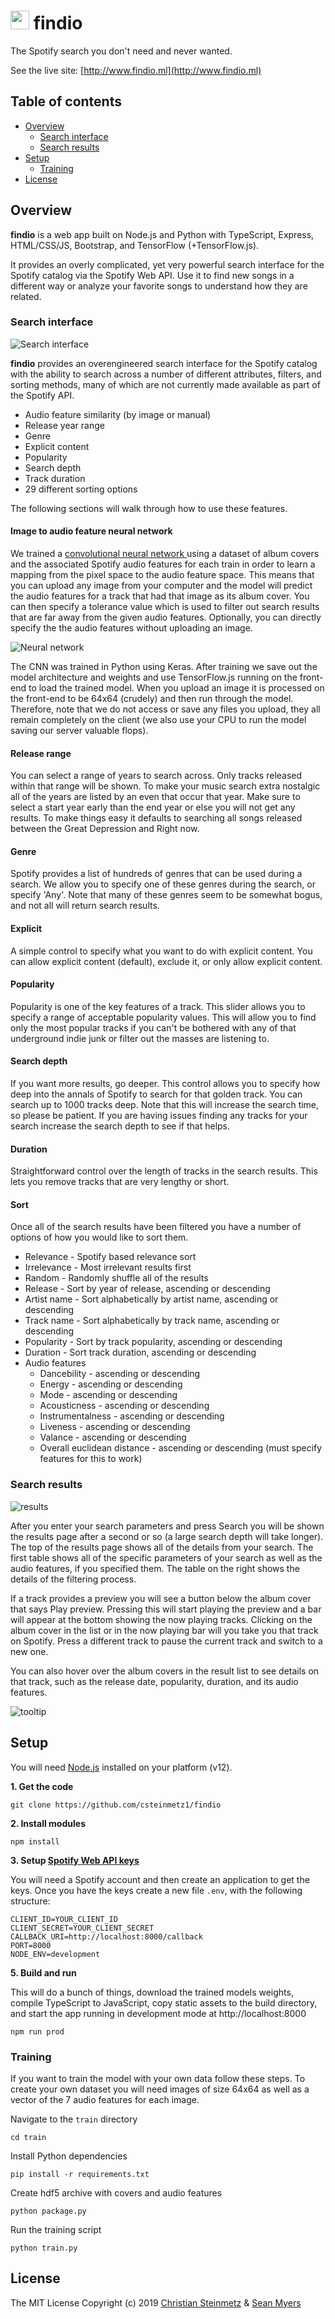 # <img alt="gear searcg" src="https://img.icons8.com/ios/80/000000/advanced-search.png" height="30"> findio
The Spotify search you don't need and never wanted.

See the live site: [http://www.findio.ml](http://www.findio.ml)

## Table of contents

- [Overview](#overview)
    - [Search interface](#search-interface)
    - [Search results](#search-interface)
- [Setup](#setup)
    - [Training](#training)
- [License](#license)


## Overview

**findio** is a web app built on Node.js and Python with TypeScript, Express, HTML/CSS/JS, Bootstrap, and TensorFlow (+TensorFlow.js).

It provides an overly complicated, yet very powerful search interface for the Spotify catalog via the Spotify Web API. Use it to find new songs in a different way or analyze your favorite songs to understand how they are related.

### Search interface

![Search interface](img/search_ui.png)

**findio** provides an overengineered search interface for the Spotify catalog with the ability to search across a number of different attributes, filters, and sorting methods, many of which are not currently made available as part of the Spotify API.

- Audio feature similarity (by image or manual)
- Release year range
- Genre
- Explicit content
- Popularity
- Search depth
- Track duration
- 29 different sorting options

The following sections will walk through how to use these features.

#### Image to audio feature neural network

We trained a [convolutional neural network ](https://en.wikipedia.org/wiki/Convolutional_neural_network) using a dataset of album covers and the associated Spotify audio features for each train in order to learn a mapping from the pixel space to the audio feature space. This means that you can upload any image from your computer and the model will predict the audio features for a track that had that image as its album cover. You can then specify a tolerance value which is used to filter out search results that are far away from the given audio features. Optionally, you can directly specify the the audio features without uploading an image. 

![Neural network](img/nn.gif)

The CNN was trained in Python using Keras. After training we save out the model architecture and weights and use TensorFlow.js running on the front-end to load the trained model. When you upload an image it is processed on the front-end to be 64x64 (crudely) and then run through the model. Therefore, note that we do not access or save any files you upload, they all remain completely on the client (we also use your CPU to run the model saving our server valuable flops). 

#### Release range

You can select a range of years to search across. Only tracks released within that range will be shown. To make your music search extra nostalgic all of the years are listed by an even that occur that year. Make sure to select a start year early than the end year or else you will not get any results. To make things easy it defaults to searching all songs released between the Great Depression and Right now. 

#### Genre

Spotify provides a list of hundreds of genres that can be used during a search. We allow you to specify one of these genres during the search, or specify 'Any'. 
Note that many of these genres seem to be somewhat bogus, and not all will return search results. 

#### Explicit

A simple control to specify what you want to do with explicit content. You can allow explicit content (default), exclude it, or only allow explicit content.

#### Popularity

Popularity is one of the key features of a track. This slider allows you to specify a range of acceptable popularity values. This will allow you to find only the most popular tracks if you can't be bothered with any of that underground indie junk or filter out the masses are listening to.

#### Search depth

If you want more results, go deeper. This control allows you to specify how deep into the annals of Spotify to search for that golden track. You can search up to 1000 tracks deep. Note that this will increase the search time, so please be patient. If you are having issues finding any tracks for your search increase the search depth to see if that helps. 

#### Duration

Straightforward control over the length of tracks in the search results. This lets you remove tracks that are very lengthy or short. 

#### Sort

Once all of the search results have been filtered you have a number of options of how you would like to sort them.

- Relevance - Spotify based relevance sort
- Irrelevance - Most irrelevant results first
- Random - Randomly shuffle all of the results
- Release - Sort by year of release, ascending or descending
- Artist name - Sort alphabetically by artist name, ascending or descending
- Track name - Sort alphabetically by track name, ascending or descending
- Popularity - Sort by track popularity, ascending or descending
- Duration - Sort track duration, ascending or descending
- Audio features
    - Dancebility - ascending or descending
    - Energy - ascending or descending
    - Mode - ascending or descending
    - Acousticness - ascending or descending
    - Instrumentalness - ascending or descending
    - Liveness - ascending or descending
    - Valance - ascending or descending
    - Overall euclidean distance - ascending or descending (must specify features for this to work)

### Search results

![results](img/results.png)

After you enter your search parameters and press Search you will be shown the results page after a second or so (a large search depth will take longer).
The top of the results page shows all of the details from your search. The first table shows all of the specific parameters of your search as well as the audio features, if you specified them. The table on the right shows the details of the filtering process. 

If a track provides a preview you will see a button below the album cover that says Play preview. 
Pressing this will start playing the preview and a bar will appear at the bottom showing the now playing tracks. 
Clicking on the album cover in the list or in the now playing bar will you take you that track on Spotify.
Press a different track to pause the current track and switch to a new one.

You can also hover over the album covers in the result list to see details on that track, such as the release date, popularity, duration, and its audio features.

![tooltip](img/tooltip.png)

## Setup

You will need [Node.js](https://nodejs.org/en/) installed on your platform (v12).

**1. Get the code**
```
git clone https://github.com/csteinmetz1/findio
```

**2. Install modules**
```
npm install
```

**3. Setup [Spotify Web API keys](https://developer.spotify.com/dashboard)**

You will need a Spotify account and then create an application to get the keys.
Once you have the keys create a new file `.env`, with the following structure:

```
CLIENT_ID=YOUR_CLIENT_ID
CLIENT_SECRET=YOUR_CLIENT_SECRET
CALLBACK_URI=http://localhost:8000/callback
PORT=8000
NODE_ENV=development
```

**5. Build and run**

This will do a bunch of things, download the trained models weights, 
compile TypeScript to JavaScript, copy static assets to the build directory, 
and start the app running in development mode at http://localhost:8000 

```
npm run prod
```

### Training

If you want to train the model with your own data follow these steps.
To create your own dataset you will need images of size 64x64 as well as a vector of the 7 audio features for each image.

Navigate to the `train` directory
```
cd train
```

Install Python dependencies
```
pip install -r requirements.txt
```

Create hdf5 archive with covers and audio features
```
python package.py
```

Run the training script
```
python train.py
```

## License
The MIT License
Copyright (c) 2019 [Christian Steinmetz](https://www.christiansteinmetz.com/) & [Sean Myers](https://seanmyers.xyz/)